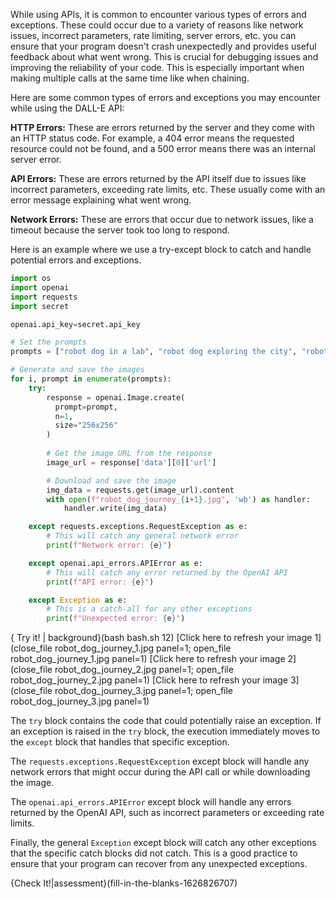 While using APIs, it is common to encounter various types of errors and exceptions. These could occur due to a variety of reasons like network issues, incorrect parameters, rate limiting, server errors, etc. you can ensure that your program doesn't crash unexpectedly and provides useful feedback about what went wrong. This is crucial for debugging issues and improving the reliability of your code. This is especially important when making multiple calls at the same time like when chaining.


Here are some common types of errors and exceptions you may encounter while using the DALL-E API:

**HTTP Errors:** These are errors returned by the server and they come with an HTTP status code. For example, a 404 error means the requested resource could not be found, and a 500 error means there was an internal server error.

**API Errors:** These are errors returned by the API itself due to issues like incorrect parameters, exceeding rate limits, etc. These usually come with an error message explaining what went wrong.

**Network Errors:** These are errors that occur due to network issues, like a timeout because the server took too long to respond.

Here is an example where we use a try-except block to catch and handle potential errors and exceptions. 
```python
import os
import openai
import requests
import secret

openai.api_key=secret.api_key

# Set the prompts
prompts = ["robot dog in a lab", "robot dog exploring the city", "robot dog watching the sunset"]

# Generate and save the images
for i, prompt in enumerate(prompts):
    try:
        response = openai.Image.create(
          prompt=prompt,
          n=1,
          size="256x256"
        )
        
        # Get the image URL from the response
        image_url = response['data'][0]['url']

        # Download and save the image
        img_data = requests.get(image_url).content
        with open(f"robot_dog_journey_{i+1}.jpg", 'wb') as handler:
            handler.write(img_data)

    except requests.exceptions.RequestException as e:
        # This will catch any general network error
        print(f"Network error: {e}")

    except openai.api_errors.APIError as e:
        # This will catch any error returned by the OpenAI API
        print(f"API error: {e}")

    except Exception as e:
        # This is a catch-all for any other exceptions
        print(f"Unexpected error: {e}")
```

{ Try it! | background}(bash bash.sh 12)
[Click here to refresh your image 1](close_file robot_dog_journey_1.jpg panel=1; open_file robot_dog_journey_1.jpg panel=1) 
[Click here to refresh your image 2](close_file robot_dog_journey_2.jpg panel=1; open_file robot_dog_journey_2.jpg panel=1) 
[Click here to refresh your image 3](close_file robot_dog_journey_3.jpg panel=1; open_file robot_dog_journey_3.jpg panel=1)



The `try` block contains the code that could potentially raise an exception. If an exception is raised in the `try` block, the execution immediately moves to the `except` block that handles that specific exception.

The `requests.exceptions.RequestException` except block will handle any network errors that might occur during the API call or while downloading the image.

The `openai.api_errors.APIError` except block will handle any errors returned by the OpenAI API, such as incorrect parameters or exceeding rate limits.

Finally, the general `Exception` except block will catch any other exceptions that the specific catch blocks did not catch. This is a good practice to ensure that your program can recover from any unexpected exceptions.

{Check It!|assessment}(fill-in-the-blanks-1626826707)
